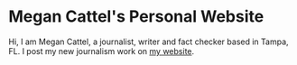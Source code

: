 # Megan Cattel's Personal Website

Hi, I am Megan Cattel, a journalist, writer and fact checker based in Tampa, FL. I post my new journalism work on [my website](https://megan-cattel.github.io/#/).